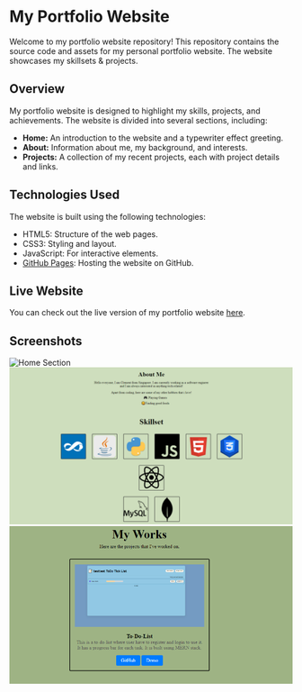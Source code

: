 # My Portfolio Website

Welcome to my portfolio website repository! This repository contains the source code and assets for my personal portfolio website. The website showcases my skillsets & projects.

## Overview

My portfolio website is designed to highlight my skills, projects, and achievements. The website is divided into several sections, including:

- **Home:** An introduction to the website and a typewriter effect greeting.
- **About:** Information about me, my background, and interests.
- **Projects:** A collection of my recent projects, each with project details and links.

## Technologies Used

The website is built using the following technologies:

- HTML5: Structure of the web pages.
- CSS3: Styling and layout.
- JavaScript: For interactive elements.
- [GitHub Pages](https://pages.github.com/): Hosting the website on GitHub.

## Live Website

You can check out the live version of my portfolio website [here](https://ckm-clement.github.io/Portfolio/).

## Screenshots

![Home Section](../screenshots/home.png)
![About Section](/screenshots/about.png)
![Projects Section](/screenshots/projects.png)
